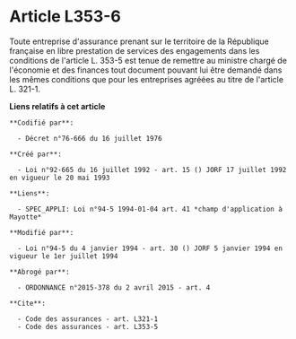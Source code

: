 # Article L353-6

Toute entreprise d'assurance prenant sur le territoire de la République française en libre prestation de services des
engagements dans les conditions de l'article L. 353-5 est tenue de remettre au ministre chargé de l'économie et des finances
tout document pouvant lui être demandé dans les mêmes conditions que pour les entreprises agréées au titre de l'article L.
321-1.

**Liens relatifs à cet article**

	**Codifié par**:

	  - Décret n°76-666 du 16 juillet 1976

	**Créé par**:

	  - Loi n°92-665 du 16 juillet 1992 - art. 15 () JORF 17 juillet 1992 en vigueur le 20 mai 1993

	**Liens**:

	  - SPEC_APPLI: Loi n°94-5 1994-01-04 art. 41 *champ d'application à Mayotte*

	**Modifié par**:

	  - Loi n°94-5 du 4 janvier 1994 - art. 30 () JORF 5 janvier 1994 en vigueur le 1er juillet 1994

	**Abrogé par**:

	  - ORDONNANCE n°2015-378 du 2 avril 2015 - art. 4

	**Cite**:

	  - Code des assurances - art. L321-1
	  - Code des assurances - art. L353-5
